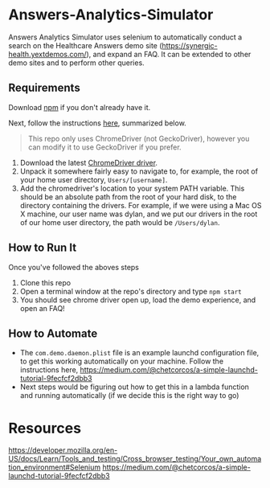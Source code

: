 # Answers-Analytics-Simulator

Answers Analytics Simulator uses selenium to automatically conduct a search on the Healthcare Answers demo site (https://synergic-health.yextdemos.com/), and expand an FAQ. It can be extended to other demo sites and to perform other queries.

## Requirements
Download [npm](https://www.npmjs.com/get-npm) if you don't already have it.

Next, follow the instructions [here](https://developer.mozilla.org/en-US/docs/Learn/Tools_and_testing/Cross_browser_testing/Your_own_automation_environment#Setting_up_Selenium_in_Node), summarized below. 
> This repo only uses ChromeDriver (not GeckoDriver), however you can modify it to use GeckoDriver if you prefer.

1. Download the latest [ChromeDriver driver](https://chromedriver.chromium.org/downloads).
2. Unpack it somewhere fairly easy to navigate to, for example, the root of your home user directory, `Users/[username]`.
3. Add the chromedriver's location to your system PATH variable. This should be an absolute path from the root of your hard disk, to the directory containing the drivers. For example, if we were using a Mac OS X machine, our user name was dylan, and we put our drivers in the root of our home user directory, the path would be `/Users/dylan`. 

## How to Run It
Once you've followed the aboves steps
 1. Clone this repo
 2. Open a terminal window at the repo's directory and type `npm start`
 2. You should see chrome driver open up, load the demo experience, and open an FAQ!


## How to Automate
* The `com.demo.daemon.plist` file is an example launchd configuration file, to get this working automatically on your machine. Follow the instructions here, https://medium.com/@chetcorcos/a-simple-launchd-tutorial-9fecfcf2dbb3
* Next steps would be figuring out how to get this in a lambda function and running automatically (if we decide this is the right way to go)

# Resources
https://developer.mozilla.org/en-US/docs/Learn/Tools_and_testing/Cross_browser_testing/Your_own_automation_environment#Selenium
https://medium.com/@chetcorcos/a-simple-launchd-tutorial-9fecfcf2dbb3
